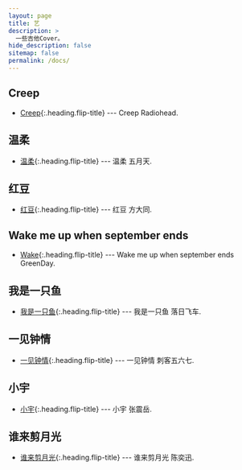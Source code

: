 ```yaml
---
layout: page
title: 艺
description: >
  一些吉他Cover。
hide_description: false
sitemap: false
permalink: /docs/
---
```



## Creep
* [Creep]{:.heading.flip-title} --- Creep Radiohead.

## 温柔
* [温柔]{:.heading.flip-title} --- 温柔 五月天.

## 红豆
* [红豆]{:.heading.flip-title} --- 红豆 方大同.

## Wake me up when september ends
* [Wake]{:.heading.flip-title} --- Wake me up when september ends GreenDay.

## 我是一只鱼
* [我是一只鱼]{:.heading.flip-title} --- 我是一只鱼 落日飞车.

## 一见钟情
* [一见钟情]{:.heading.flip-title} --- 一见钟情 刺客五六七.

## 小宇
* [小宇]{:.heading.flip-title} --- 小宇 张震岳.

## 谁来剪月光
* [谁来剪月光]{:.heading.flip-title} --- 谁来剪月光 陈奕迅.

[Creep]: 1.md
[温柔]: 2.md
[红豆]: 3.md
[Wake]: 4.md
[我是一只鱼]: 5.md
[一见钟情]: 6.md
[小宇]: 7.md
[谁来剪月光]: 8.md